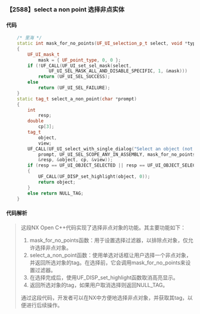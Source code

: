 ### 【2588】select a non point 选择非点实体

#### 代码

```cpp
    /* 里海 */  
    static int mask_for_no_points(UF_UI_selection_p_t select, void *type)  
    {  
        UF_UI_mask_t  
            mask = { UF_point_type, 0, 0 };  
        if (!UF_CALL(UF_UI_set_sel_mask(select,  
                UF_UI_SEL_MASK_ALL_AND_DISABLE_SPECIFIC, 1, &mask)))  
            return (UF_UI_SEL_SUCCESS);  
        else  
            return (UF_UI_SEL_FAILURE);  
    }  
    static tag_t select_a_non_point(char *prompt)  
    {  
        int  
            resp;  
        double  
            cp[3];  
        tag_t  
            object,  
            view;  
        UF_CALL(UF_UI_select_with_single_dialog("Select an object (not a point)",  
            prompt, UF_UI_SEL_SCOPE_ANY_IN_ASSEMBLY, mask_for_no_points, NULL,  
            &resp, &object, cp, &view));  
        if (resp == UF_UI_OBJECT_SELECTED || resp == UF_UI_OBJECT_SELECTED_BY_NAME)  
        {  
            UF_CALL(UF_DISP_set_highlight(object, 0));  
            return object;  
        }  
        else return NULL_TAG;  
    }

```

#### 代码解析

> 这段NX Open C++代码实现了选择非点对象的功能。其主要功能如下：
>
> 1. mask_for_no_points函数：用于设置选择过滤器，以排除点对象，仅允许选择非点对象。
> 2. select_a_non_point函数：使用单选对话框让用户选择一个非点对象，并返回所选对象的tag。在选择前，它会调用mask_for_no_points来设置过滤器。
> 3. 在选择完成后，使用UF_DISP_set_highlight函数取消高亮显示。
> 4. 返回所选对象的tag，如果用户取消选择则返回NULL_TAG。
>
> 通过这段代码，开发者可以在NX中方便地选择非点对象，并获取其tag，以便进行后续操作。
>
